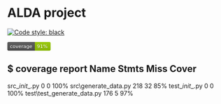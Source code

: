 # ALDA project
[![Code style: black](https://img.shields.io/badge/code%20style-black-000000.svg)](https://github.com/psf/black)
<?xml version="1.0" encoding="UTF-8"?>                                                                     
<svg xmlns="http://www.w3.org/2000/svg" width="99" height="20">                                            
    <linearGradient id="b" x2="0" y2="100%">                                                               
        <stop offset="0" stop-color="#bbb" stop-opacity=".1"/>                                             
        <stop offset="1" stop-opacity=".1"/>                                                               
    </linearGradient>                                                                                      
    <mask id="a">                                                                                          
        <rect width="99" height="20" rx="3" fill="#fff"/>                                                  
    </mask>                                                                                                
    <g mask="url(#a)">                                                                                     
        <path fill="#555" d="M0 0h63v20H0z"/>                                                              
        <path fill="#97CA00" d="M63 0h36v20H63z"/>                                                         
        <path fill="url(#b)" d="M0 0h99v20H0z"/>                                                           
    </g>                                                                                                   
    <g fill="#fff" text-anchor="middle" font-family="DejaVu Sans,Verdana,Geneva,sans-serif" font-size="11">
        <text x="31.5" y="15" fill="#010101" fill-opacity=".3">coverage</text>                             
        <text x="31.5" y="14">coverage</text>                                                              
        <text x="80" y="15" fill="#010101" fill-opacity=".3">91%</text>                                    
        <text x="80" y="14">91%</text>                                                                     
    </g>                                                                                                   
</svg>     

$ coverage report
Name                         Stmts   Miss  Cover
------------------------------------------------
src\__init__.py                  0      0   100%
src\generate_data.py           218     32    85%
test\__init__.py                 0      0   100%
test\test_generate_data.py     176      5    97%

